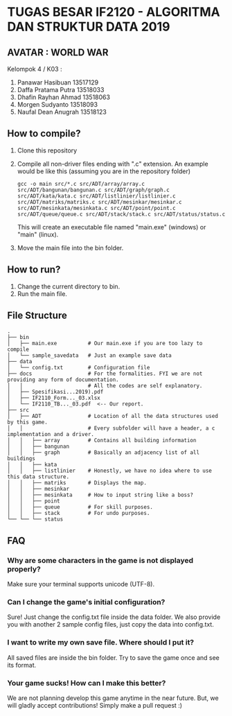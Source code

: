 # TUGAS BESAR IF2120 - ALGORITMA DAN STRUKTUR DATA 2019

## AVATAR : WORLD WAR

Kelompok 4 / K03 :
1. Panawar Hasibuan     13517129
2. Daffa Pratama Putra  13518033
3. Dhafin Rayhan Ahmad  13518063
4. Morgen Sudyanto      13518093
5. Naufal Dean Anugrah  13518123

## How to compile?
1. Clone this repository
2. Compile all non-driver files ending with ".c" extension. An example would be like this (assuming you are in the repository folder)

    ```
    gcc -o main src/*.c src/ADT/array/array.c src/ADT/bangunan/bangunan.c src/ADT/graph/graph.c src/ADT/kata/kata.c src/ADT/listlinier/listlinier.c src/ADT/matriks/matriks.c src/ADT/mesinkar/mesinkar.c src/ADT/mesinkata/mesinkata.c src/ADT/point/point.c src/ADT/queue/queue.c src/ADT/stack/stack.c src/ADT/status/status.c
    ```
    This will create an executable file named "main.exe" (windows) or "main" (linux).
3. Move the main file into the bin folder.
    
## How to run?
1. Change the current directory to bin.
2. Run the main file.

## File Structure
```
.
├── bin
│   ├── main.exe          # Our main.exe if you are too lazy to compile
│   └── sample_savedata   # Just an example save data
├── data
│   └── config.txt        # Configuration file
├── docs                  # For the formalities. FYI we are not providing any form of documentation.
│   │                     # All the codes are self explanatory.
│   ├── Spesifikasi...2019).pdf
│   ├── IF2110_Form..._03.xlsx
│   └── IF2110_TB..._03.pdf  <-- Our report.
├── src
│   ├── ADT               # Location of all the data structures used by this game. 
│   │                     # Every subfolder will have a header, a c implementation and a driver.
│   │   ├── array         # Contains all building information
│   │   ├── bangunan     
│   │   ├── graph         # Basically an adjacency list of all buildings
│   │   ├── kata
│   │   ├── listlinier    # Honestly, we have no idea where to use this data structure.
│   │   ├── matriks       # Displays the map.
│   │   ├── mesinkar      
│   │   ├── mesinkata     # How to input string like a boss?
│   │   ├── point
│   │   ├── queue         # For skill purposes.
│   │   ├── stack         # For undo purposes.
└── └── └── status
```

## FAQ
### Why are some characters in the game is not displayed properly?
Make sure your terminal supports unicode (UTF-8).
### Can I change the game's initial configuration?
Sure! Just change the config.txt file inside the data folder. We also provide you with another 2 sample config files, just copy the data into config.txt.
### I want to write my own save file. Where should I put it?
All saved files are inside the bin folder. Try to save the game once and see its format.
### Your game sucks! How can I make this better?
We are not planning develop this game anytime in the near future. But, we will gladly accept contributions! Simply make a pull request :)
